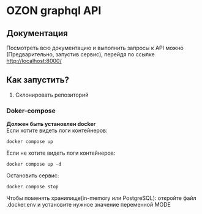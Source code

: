 # OZON graphql API
## Документация
Посмотреть всю документацию и выполнить запросы к API можно (Предварительно, запустив сервис), перейдя по ссылке [http://localhost:8000/](http://localhost:8000/)
## Как запустить?
1. Склонировать репозиторий
### Doker-compose
<b>Должен быть установлен docker</b><br>
Если хотите видеть логи контейнеров:
```shell
docker compose up
```
Если не хотите видеть логи контейнеров:
```shell
docker compose up -d
```
Остановить сервис:
```shell
docker compose stop
```

Чтобы поменять хранилище(in-memory или PostgreSQL): откройте файл .docker.env и установите нужное значение переменной MODE
